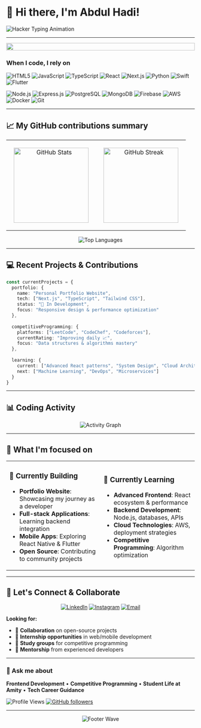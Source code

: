 # 👋 Hi there, I'm Abdul Hadi!

<div align="left">
  <img src="https://readme-typing-svg.herokuapp.com?font=Courier+New&size=22&duration=2000&pause=500&color=00FF41&center=false&vCenter=true&width=800&lines=%3E+Accessing+mainframe...;%3E+Bypassing+security+protocols...;%3E+Identity%3A+Abdul+Hadi+%5BCONFIRMED%5D;%3E+Status%3A+Computer+Applications+Student;%3E+Location%3A+Amity+University%2C+Noida;%3E+Specialization%3A+Frontend+%26+Backend+Dev;%3E+Secondary+Focus%3A+Competitive+Programming;%3E+Mission%3A+Building+Tomorrow's+Code;%3E+Access+Granted+%E2%9C%93+Welcome+to+the+Matrix" alt="Hacker Typing Animation" />

---
<div align="center">
  <img src="https://i.imgur.com/dBaSKWF.gif" height="20" width="100%">
</div>

### When I code, I rely on

<p align="left">
<img src="https://img.shields.io/badge/HTML5-E34F26?style=for-the-badge&logo=html5&logoColor=white" alt="HTML5" />
<img src="https://img.shields.io/badge/JavaScript-F7DF1E?style=for-the-badge&logo=javascript&logoColor=black" alt="JavaScript" />
<img src="https://img.shields.io/badge/TypeScript-3178C6?style=for-the-badge&logo=typescript&logoColor=white" alt="TypeScript" />
<img src="https://img.shields.io/badge/React-61DAFB?style=for-the-badge&logo=react&logoColor=black" alt="React" />
<img src="https://img.shields.io/badge/Next.js-000000?style=for-the-badge&logo=next.js&logoColor=white" alt="Next.js" />
<img src="https://img.shields.io/badge/Python-3776AB?style=for-the-badge&logo=python&logoColor=white" alt="Python" />
<img src="https://img.shields.io/badge/Swift-FA7343?style=for-the-badge&logo=swift&logoColor=white" alt="Swift" />
<img src="https://img.shields.io/badge/Flutter-02569B?style=for-the-badge&logo=flutter&logoColor=white" alt="Flutter" />
</p>

<p align="left">
<img src="https://img.shields.io/badge/Node.js-339933?style=for-the-badge&logo=node.js&logoColor=white" alt="Node.js" />
<img src="https://img.shields.io/badge/Express.js-000000?style=for-the-badge&logo=express&logoColor=white" alt="Express.js" />
<img src="https://img.shields.io/badge/PostgreSQL-336791?style=for-the-badge&logo=postgresql&logoColor=white" alt="PostgreSQL" />
<img src="https://img.shields.io/badge/MongoDB-47A248?style=for-the-badge&logo=mongodb&logoColor=white" alt="MongoDB" />
<img src="https://img.shields.io/badge/Firebase-FFCA28?style=for-the-badge&logo=firebase&logoColor=black" alt="Firebase" />
<img src="https://img.shields.io/badge/AWS-232F3E?style=for-the-badge&logo=amazon-aws&logoColor=white" alt="AWS" />
<img src="https://img.shields.io/badge/Docker-2496ED?style=for-the-badge&logo=docker&logoColor=white" alt="Docker" />
<img src="https://img.shields.io/badge/Git-F05032?style=for-the-badge&logo=git&logoColor=white" alt="Git" />
</p>

---

## 📈 My GitHub contributions summary

<div align="center">
  
<table>
<tr>
<td align="center" style="padding: 20px;">
<img src="https://github-readme-stats.vercel.app/api?username=abcxhadi&show_icons=true&theme=github_dark&hide_border=true&bg_color=0d1117&title_color=58a6ff&text_color=8b949e&icon_color=58a6ff" alt="GitHub Stats" height="200" />
</td>
<td align="center" style="padding: 20px;">
<img src="https://github-readme-streak-stats.herokuapp.com/?user=abcxhadi&theme=github-dark-blue&hide_border=true&background=0d1117&stroke=58a6ff&ring=58a6ff&fire=ffa657&currStreakLabel=58a6ff" alt="GitHub Streak" height="200" />
</td>
</tr>
</table>

</div>

<div align="center">
  <img src="https://github-readme-stats.vercel.app/api/top-langs/?username=abcxhadi&layout=compact&theme=github_dark&hide_border=true&bg_color=0d1117&title_color=58a6ff&text_color=8b949e&langs_count=8" alt="Top Languages" />
</div>

---

## 💻 Recent Projects & Contributions

```typescript
const currentProjects = {
  portfolio: {
    name: "Personal Portfolio Website",
    tech: ["Next.js", "TypeScript", "Tailwind CSS"],
    status: "🚧 In Development",
    focus: "Responsive design & performance optimization"
  },
  
  competitiveProgramming: {
    platforms: ["LeetCode", "CodeChef", "Codeforces"],
    currentRating: "Improving daily 📈",
    focus: "Data structures & algorithms mastery"
  },
  
  learning: {
    current: ["Advanced React patterns", "System Design", "Cloud Architecture"],
    next: ["Machine Learning", "DevOps", "Microservices"]
  }
}
```

---

## 📊 Coding Activity

<!--START_SECTION:waka-->
<div align="center">
  <img src="https://github-readme-activity-graph.vercel.app/graph?username=abcxhadi&theme=github-compact&hide_border=true&bg_color=0d1117&color=58a6ff&line=58a6ff&point=ffa657" alt="Activity Graph" />
</div>
<!--END_SECTION:waka-->

---

## 🎯 What I'm focused on

<table align="center">
<tr>
<td width="50%">

### 🔭 Currently Building
- **Portfolio Website**: Showcasing my journey as a developer
- **Full-stack Applications**: Learning backend integration
- **Mobile Apps**: Exploring React Native & Flutter
- **Open Source**: Contributing to community projects

</td>
<td width="50%">

### 🌱 Currently Learning
- **Advanced Frontend**: React ecosystem & performance
- **Backend Development**: Node.js, databases, APIs
- **Cloud Technologies**: AWS, deployment strategies
- **Competitive Programming**: Algorithm optimization

</td>
</tr>
</table>

---

## 🤝 Let's Connect & Collaborate

<div align="center">

[![LinkedIn](https://img.shields.io/badge/LinkedIn-0077B5?style=for-the-badge&logo=linkedin&logoColor=white&labelColor=0077B5)](https://linkedin.com/in/abcxhadi)
[![Instagram](https://img.shields.io/badge/Instagram-E4405F?style=for-the-badge&logo=instagram&logoColor=white&labelColor=E4405F)](https://instagram.com/abcxhadi)
[![Email](https://img.shields.io/badge/Email-EA4335?style=for-the-badge&logo=gmail&logoColor=white&labelColor=EA4335)](mailto:abcxhadi@gmail.com)

</div>

**Looking for:**
- 👥 **Collaboration** on open-source projects
- 🚀 **Internship opportunities** in web/mobile development
- 🎯 **Study groups** for competitive programming
- 💼 **Mentorship** from experienced developers

---

### 💬 Ask me about
**Frontend Development** • **Competitive Programming** • **Student Life at Amity** • **Tech Career Guidance**

![Profile Views](https://komarev.com/ghpvc/?username=abcxhadi&style=for-the-badge&color=58a6ff&label=Profile+Views)
[![GitHub followers](https://img.shields.io/github/followers/abcxhadi?style=for-the-badge&color=58a6ff&labelColor=0d1117)](https://github.com/abcxhadi)

</div>

---

<div align="center">
  <img src="https://capsule-render.vercel.app/api?type=waving&color=gradient&customColorList=6&height=100&section=footer&text=Happy%20Coding!&fontSize=20&fontColor=ffffff" alt="Footer Wave" />
</div>
